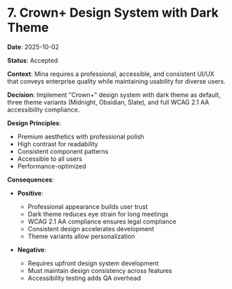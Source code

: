 # 7. Crown+ Design System with Dark Theme

**Date**: 2025-10-02

**Status**: Accepted

**Context**: Mina requires a professional, accessible, and consistent UI/UX that conveys enterprise quality while maintaining usability for diverse users.

**Decision**: Implement "Crown+" design system with dark theme as default, three theme variants (Midnight, Obsidian, Slate), and full WCAG 2.1 AA accessibility compliance.

**Design Principles**:
- Premium aesthetics with professional polish
- High contrast for readability
- Consistent component patterns
- Accessible to all users
- Performance-optimized

**Consequences**:
- **Positive**:
  - Professional appearance builds user trust
  - Dark theme reduces eye strain for long meetings
  - WCAG 2.1 AA compliance ensures legal compliance
  - Consistent design accelerates development
  - Theme variants allow personalization
  
- **Negative**:
  - Requires upfront design system development
  - Must maintain design consistency across features
  - Accessibility testing adds QA overhead
